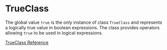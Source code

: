 # TrueClass

The global value `true` is the only instance of class `TrueClass` and
represents a logically true value in boolean expressions. The class provides
operators allowing `true` to be used in logical expressions.

[TrueClass Reference](https://ruby-doc.org/core-2.5.0/TrueClass.html)